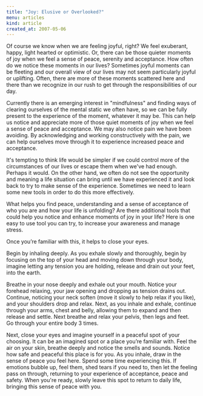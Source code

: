 ```yaml
---
title: "Joy: Elusive or Overlooked?"
menu: articles
kind: article
created_at: 2007-05-06
---
```


Of course we know when we are feeling joyful, right?  We feel exuberant,
happy, light hearted or optimistic. Or, there can be those quieter moments of
joy when we feel a sense of peace, serenity and acceptance. How often do we
notice these moments in our lives?  Sometimes joyful moments can be fleeting
and our overall view of our lives may not seem particularly joyful or
uplifting. Often, there are more of these moments scattered here and there
than we recognize in our rush to get through the responsibilities of our day.

Currently there is an emerging interest in "mindfulness" and finding ways of
clearing ourselves of the mental static we often have, so we can be fully
present to the experience of the moment, whatever it may be. This can help us
notice and appreciate more of those quiet moments of joy when we feel a sense
of peace and acceptance. We may also notice pain we have been avoiding. By
acknowledging and working constructively with the pain, we can help ourselves
move through it to experience increased peace and acceptance.

It's tempting to think life would be simpler if we could control more of the
circumstances of our lives or escape them when we've had enough. Perhaps it
would. On the other hand, we often do not see the opportunity and meaning a
life situation can bring until we have experienced it and look back to try to
make sense of the experience. Sometimes we need to learn some new tools in
order to do this more effectively.

What helps you find peace, understanding and a sense of acceptance of who you
are and how your life is unfolding? Are there additional tools that could help
you notice and enhance moments of joy in your life? Here is one easy to use
tool you can try, to increase your awareness and manage stress.

Once you’re familiar with this, it helps to close your eyes.  

Begin by inhaling deeply. As you exhale slowly and thoroughly, begin by
focusing on the top of your head and moving down through your body, imagine
letting any tension you are holding, release and drain out your feet, into the
earth.

Breathe in your nose deeply and exhale out your mouth. Notice your forehead
relaxing, your jaw opening and dropping as tension drains out. Continue,
noticing your neck soften (move it slowly to help relax if you like), and your
shoulders drop and relax. Next, as you inhale and exhale, continue through
your arms, chest and belly, allowing them to expand and then release and
settle. Next breathe and relax your pelvis, then legs and feet. Go through
your entire body 3 times. 

Next, close your eyes and imagine yourself in a peaceful spot of your
choosing. It can be an imagined spot or a place you’re familiar with. Feel the
air on your skin, breathe deeply and notice the smells and sounds. Notice how
safe and peaceful this place is for you. As you inhale, draw in the sense of
peace you feel here. Spend some time experiencing this. If emotions bubble up,
feel them, shed tears if you need to, then let the feeling pass on through,
returning to your experience of acceptance, peace and safety. When you're
ready, slowly leave this spot to return to daily life, bringing this sense of
peace with you.
